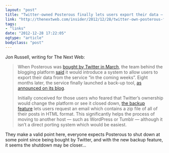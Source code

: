 ```yaml
---
layout: "post"
title: "Twitter-owned Posterous finally lets users export their data – will it now close down in 2013?"
link: "http://thenextweb.com/insider/2012/12/28/twitter-own-posterous-finally-lets-users-to-back-up-their-data-will-it-now-close-down-in-2013/"
tags: 
- "links"
date: "2012-12-28 17:22:05"
ogtype: "article"
bodyclass: "post"
---
```


Jon Russell, writing for The Next Web:

> When Posterous was [bought by Twitter in March](http://thenextweb.com/insider/2012/03/12/twitter-has-acquired-shortform-blogging-company-posterous/), the team behind the blogging platform [said](http://blog.posterous.com/big-news) it would introduce a system to allow users to export their data from the service “in the coming weeks”. Eight months later, the service finally launched a back-up tool, [as announced on its blog](http://blog.posterous.com/posterous-spaces-backup-tool-available-now).
> 
> Initially conceived for those users who feared that Twitter’s ownership would change the platform or see it closed down, [the backup feature](https://posterous.com/#backup) lets users request an email which contains a zip file of all of their posts in HTML format. This significantly helps the process of moving to another host — such as WordPress or Tumblr — although it isn’t a direct porting system which would be easiest.

They make a valid point here, everyone expects Posterous to shut down at some point since being bought by Twitter, and with the new backup feature, it seems the shutdown may be closer…